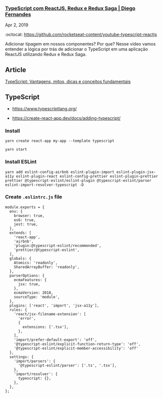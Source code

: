 ### [TypeScript com ReactJS, Redux e Redux Saga | Diego Fernandes](https://www.youtube.com/watch?v=OXxul6AvXNs)
Apr 2, 2019  

:octocat: https://github.com/rocketseat-content/youtube-typescript-reactjs  

Adicionar tipagem em nossos componentes? Por que? Nesse vídeo vamos entender a lógica por trás de adicionar o TypeScript em uma aplicação ReactJS utilizando Redux e Redux Saga.  

## Article

[TypeScript: Vantagens, mitos, dicas e conceitos fundamentais](https://blog.rocketseat.com.br/typescript-vantagens-mitos-conceitos/)  

## TypeScript

- https://www.typescriptlang.org/

- https://create-react-app.dev/docs/adding-typescript/

### Install

```
yarn create react-app my-app --template typescript
```

```
yarn start
```

### Install ESLint

```
yarn add eslint-config-airbnb eslint-plugin-import eslint-plugin-jsx-a11y eslint-plugin-react eslint-config-prettier eslint-plugin-prettier prettier @typescript-eslint/eslint-plugin @typescript-eslint/parser eslint-import-resolver-typescript -D
```

### Create `.eslintrc.js` file

```
module.exports = {
  env: {
    browser: true,
    es6: true,
    jest: true,
  },
  extends: [
    'react-app',
    'airbnb',
    'plugin:@typescript-eslint/recommended',
    'prettier/@typescript-eslint',
  ],
  globals: {
    Atomics: 'readonly',
    SharedArrayBuffer: 'readonly',
  },
  parserOptions: {
    ecmaFeatures: {
      jsx: true,
    },
    ecmaVersion: 2018,
    sourceType: 'module',
  },
  plugins: ['react', 'import', 'jsx-a11y'],
  rules: {
    'react/jsx-filename-extension': [
      'error',
      {
        extensions: ['.tsx'],
      },
    ],
    'import/prefer-default-export': 'off',
    '@typescript-eslint/explicit-function-return-type': 'off',
    '@typescript-eslint/explicit-member-accessibility': 'off'
  },
  settings: {
    'import/parsers': {
      '@typescript-eslint/parser': ['.ts', '.tsx'],
    },
    'import/resolver': {
      typescript: {},
    },
  },
};
```